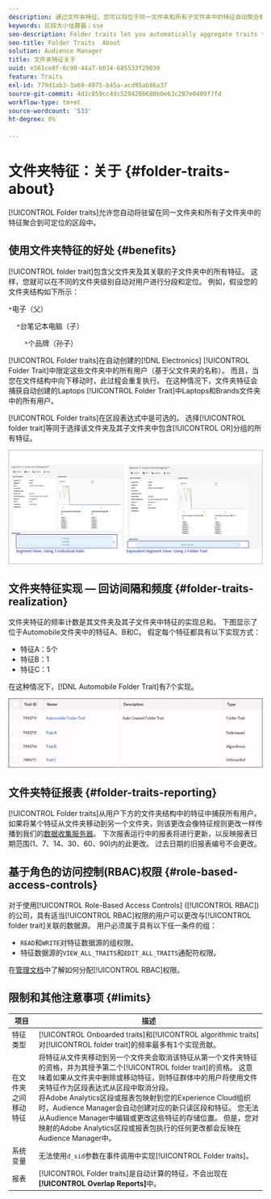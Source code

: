 ```yaml
---
description: 通过文件夹特征，您可以将位于同一文件夹和所有子文件夹中的特征自动聚合到可定位的区段中。
keywords: 区段大小估算器；sse
seo-description: Folder traits let you automatically aggregate traits that reside within the same folder and all child folders into a targetable segment.
seo-title: Folder Traits  About
solution: Audience Manager
title: 文件夹特征关于
uuid: e561ce8f-6c90-44a7-b034-685533f29030
feature: Traits
exl-id: 779d1ab3-3a69-4975-b45a-acd95ab86a37
source-git-commit: 4d3c859cc4dc5294286680b0e63c287e0409f7fd
workflow-type: tm+mt
source-wordcount: '533'
ht-degree: 0%

---
```


# 文件夹特征：关于 {#folder-traits-about}

[!UICONTROL Folder traits]允许您自动将驻留在同一文件夹和所有子文件夹中的特征聚合到可定位的区段中。

## 使用文件夹特征的好处 {#benefits}

[!UICONTROL folder trait]包含父文件夹及其关联的子文件夹中的所有特征。 这样，您就可以在不同的文件夹级别自动对用户进行分段和定位。 例如，假设您的文件夹结构如下所示：

`*`电子（父）

    `*`台笔记本电脑（子）

        `*`个品牌（孙子）

[!UICONTROL Folder traits]在自动创建的[!DNL Electronics] [!UICONTROL Folder Trait]中限定这些文件夹中的所有用户（基于父文件夹的名称）。 而且，当您在文件结构中向下移动时，此过程会重复执行。 在这种情况下，文件夹特征会捕获自动创建的Laptops [!UICONTROL Folder Trait]中Laptops和Brands文件夹中的所有用户。

[!UICONTROL Folder traits]在区段表达式中是可选的。 选择[!UICONTROL folder trait]等同于选择该文件夹及其子文件夹中包含[!UICONTROL OR]分组的所有特征。

![](assets/folder-traits-compare-border.jpg)

## 文件夹特征实现 — 回访间隔和频度 {#folder-traits-realization}

文件夹特征的频率计数是其文件夹及其子文件夹中特征的实现总和。 下图显示了位于Automobile文件夹中的特征A、B和C。 假定每个特征都具有以下实现方式：

* 特征A：5个
* 特征B：1
* 特征C：1

在这种情况下，[!DNL Automobile Folder Trait]有7个实现。

![](assets/folder_traits_rollup_border.png)

## 文件夹特征报表 {#folder-traits-reporting}

[!UICONTROL Folder traits]从用户下方的文件夹结构中的特征中捕获所有用户。 如果将某个特征从文件夹移动到另一个文件夹，则该更改会像特征规则更改一样传播到我们的[数据收集服务器](../../reference/system-components/components-data-collection.md)。 下次报表运行中的报表将进行更新，以反映报表日期范围(1、7、14、30、60、90)内的此更改。 过去日期的旧报表编号不会更改。

## 基于角色的访问控制(RBAC)权限 {#role-based-access-controls}

对于使用[!UICONTROL Role-Based Access Controls] ([!UICONTROL RBAC])的公司，具有适当[!UICONTROL RBAC]权限的用户可以更改与[!UICONTROL folder trait]关联的数据源。 用户必须属于具有以下任一条件的组：

* `READ`和`WRITE`对特征数据源的组权限。
* 特征数据源的`VIEW_ALL_TRAITS`和`EDIT_ALL_TRAITS`通配符权限。

在[管理文档](../../features/administration/administration-overview.md#create-group)中了解如何分配[!UICONTROL RBAC]权限。

## 限制和其他注意事项 {#limits}

| 项目 | 描述 |
|---|---|
| 特征类型 | [!UICONTROL Onboarded traits]和[!UICONTROL algorithmic traits]对[!UICONTROL folder trait]的频率最多有1个实现贡献。 |
| 在文件夹之间移动特征 | 将特征从文件夹移动到另一个文件夹会取消该特征从第一个文件夹特征的资格，并为其授予第二个[!UICONTROL folder trait]的资格。 这意味着如果从文件夹中删除或移动特征，则特征群体中的用户将使用文件夹特征作为区段表达式从区段中取消分段。 <br>将Adobe Analytics区段或报表包映射到您的Experience Cloud组织时，Audience Manager会自动创建对应的新只读区段和特征。 您无法从Audience Manager中编辑或更改这些特征的存储位置。 但是，您对映射的Adobe Analytics区段或报表包执行的任何更改都会反映在Audience Manager中。 |
| 系统变量 | 无法使用`d_sid`参数在事件调用中实现[!UICONTROL Folder traits]。 |
| 报表 | [!UICONTROL Folder traits]是自动计算的特征，不会出现在&#x200B;**[!UICONTROL Overlap Reports]**&#x200B;中。 |
